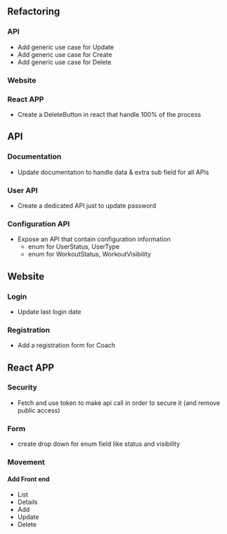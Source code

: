 ## Refactoring
### API
 * Add generic use case for Update
 * Add generic use case for Create
 * Add generic use case for Delete
### Website

### React APP
* Create a DeleteButton in react that handle 100% of the process

## API
### Documentation
 * Update documentation to handle data & extra sub field for all APIs
### User API
 * Create a dedicated API just to update password
### Configuration API
* Expose an API that contain configuration information
  * enum for UserStatus, UserType
  * enum for WorkoutStatus, WorkoutVisibility

## Website
### Login
 * Update last login date
### Registration
* Add a registration form for Coach

## React APP
### Security
* Fetch and use token to make api call in order to secure it (and remove public access)
### Form
* create drop down for enum field like status and visibility
### Movement
#### Add Front end
* List
* Details
* Add
* Update
* Delete